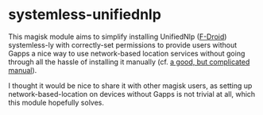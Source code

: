 # systemless-unifiednlp
This magisk module aims to simplify installing UnifiedNlp ([F-Droid](https://f-droid.org/de/packages/com.google.android.gms/)) systemless-ly with correctly-set permissions to provide users without Gapps a nice way to use network-based location services without going through all the hassle of installing it manually (cf. [a good, but complicated manual](https://blog.eowyn.net/unifiednlp/)).

I thought it would be nice to share it with other magisk users, as setting up network-based-location on devices without Gapps is not trivial at all, which this module hopefully solves.
